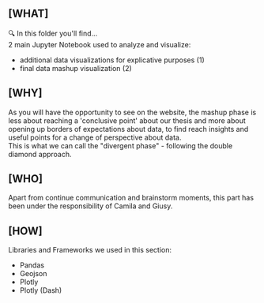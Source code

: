 ## **[WHAT]**  
🔍 In this folder you'll find...  <br>
2 main Jupyter Notebook used to analyze and visualize: <br>
- additional data visualizations for explicative purposes (1)
- final data mashup visualization (2) <br>

## **[WHY]** 
As you will have the opportunity to see on the website, the mashup phase is less about reaching a 'conclusive point' about our thesis and more about opening up borders of expectations about data, to find reach insights and useful points for a change of perspective about data. <br>
This is what we can call the "divergent phase" - following the double diamond approach.

 ## **[WHO]** 
Apart from continue communication and brainstorm moments, this part has been under the responsibility of Camila and Giusy.

## **[HOW]** 
Libraries and Frameworks we used in this section:
- Pandas
- Geojson
- Plotly
- Plotly (Dash)